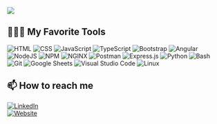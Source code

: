 <img src="https://visitor-badge.glitch.me/badge?page_id=ccasil"/>

<!-- ## 📊 GitHub Stats
[![Cesar's github stats](https://github-readme-stats.vercel.app/api?username=ccasil&show_icons=true&line_height=20&show_icons=true&theme=default&count_private=true)](https://github-readme-stats.vercel.app/api?username=ccasil&show_icons=true&line_height=20&show_icons=true&theme=default&count_private=true) -->

<!-- [![Top Langs](https://github-readme-stats.vercel.app/api/top-langs/?username=ccasil&langs_count=10&show_icons=true&layout=compact&theme=default)](https://github-readme-stats.vercel.app/api/top-langs/?username=ccasil&show_icons=true&layout=compact&theme=default) -->

<!-- ## 🏆 Github Trophies
[![trophy](https://github-profile-trophy.vercel.app/?username=ccasil)](https://github-profile-trophy.vercel.app/?username=ccasil) -->


## 👨🏽‍💻 My Favorite Tools

<p>
    <img alt="HTML" src="https://img.shields.io/badge/HTML-E34F26.svg?logo=html5&logoColor=white">
    <img alt="CSS" src="https://img.shields.io/badge/CSS-1572B6.svg?logo=css3&logoColor=white">
    <img alt="JavaScript" src="https://img.shields.io/badge/JavaScript-F7DF1E.svg?logo=javascript&logoColor=black">
    <img alt="TypeScript" src="https://img.shields.io/badge/TypeScript-3178C6?logo=typescript&logoColor=white">
    <img alt="Bootstrap" src="https://img.shields.io/badge/Bootstrap-7952B3.svg?logo=bootstrap&logoColor=white">
    <img alt="Angular" src="https://img.shields.io/badge/Angular-DD0031.svg?logo=angular&logoColor=white">
    <img alt="NodeJS" src="https://img.shields.io/badge/Node.js-43853D.svg?logo=node.js&logoColor=white">
    <img alt="NPM" src="https://img.shields.io/badge/NPM-CB3837?logo=npm&logoColor=white">
    <img alt="NGINX" src="https://img.shields.io/badge/NGINX-009639?logo=nginx&logoColor=white">
    <img alt="Postman" src="https://img.shields.io/badge/Postman-FF6C37?logo=postman&logoColor=white">
    <img alt="Express.js" src="https://img.shields.io/badge/Express.js-404d59.svg?logo=express&logoColor=white">
    <img alt="Python" src="https://img.shields.io/badge/Python-14354C.svg?logo=python&logoColor=white">
<!--     <img alt="Flutter" src="https://img.shields.io/badge/Flutter-02569B.svg?logo=flutter&logoColor=white"> -->
<!--     <img alt="Dart" src="https://img.shields.io/badge/Dart-15A6C4.svg?logo=dart&logoColor=white"> -->
    <img alt="Bash" src="https://img.shields.io/badge/Bash-121011.svg?logo=gnu-bash&logoColor=white">
<!--     <img alt="Swift" src="https://img.shields.io/badge/Swift-FA7343?logo=swift&logoColor=white"> -->
<!--     <img alt="LaTeX" src="https://img.shields.io/badge/LaTeX-008080.svg?logo=LaTeX&logoColor=white"> -->
    <img alt="Git" src="https://img.shields.io/badge/Git-F05033.svg?logo=git&logoColor=white">
    <img alt="Google Sheets" src="https://img.shields.io/badge/Google%20Sheets-34A853.svg?logo=google%20sheets&logoColor=white">
    <img alt="Visual Studio Code" src="https://img.shields.io/badge/Visual%20Studio%20Code-0078d7.svg?logo=visual-studio-code&logoColor=white">
    <img alt="Linux" src="https://img.shields.io/badge/Linux-FCC624?logo=linux&logoColor=white">
</p>

<!-- ## 🌱 I’m currently learning -->

## 📫 How to reach me
<a href="https://www.linkedin.com/in/ckcasil/" target="_blank"><img alt="LinkedIn" src="https://img.shields.io/badge/LinkedIn-0A66C2?logo=linkedin&logoColor=white"></a>
<br>
<a href="https://cesarkylecasil.me/" target="_blank"><img alt="Website" src="https://img.shields.io/website-up-down-green-red/http/monip.org.svg"></a>

<!--
**ccasil/ccasil** is a ✨ _special_ ✨ repository because its `README.md` (this file) appears on your GitHub profile.

Here are some ideas to get you started:

- 🔭 I’m currently working on ...
- 🌱 I’m currently learning ...
- 👯 I’m looking to collaborate on ...
- 🤔 I’m looking for help with ...
- 💬 Ask me about ...
- 📫 How to reach me: ...
- 😄 Pronouns: ...
- ⚡ Fun fact: ...
-->
